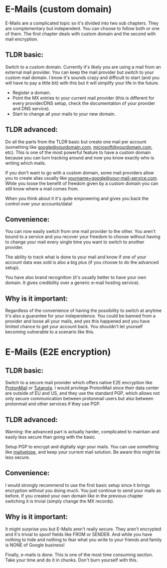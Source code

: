 # E-Mails (custom domain)

E-Mails are a complicated topic so it's divided into two sub chapters. They are complementary but independent. You can choose to follow both or one of them. The first chapter deals with custom domain and the second with mail encryption.

## TLDR basic:

Switch to a custom domain. Currently it's likely you are using a mail from an external mail provider. You can keep the mail provider but switch to your custom mail domain. I know it's sounds crazy and difficult to start (and you will have to pay a little bit) with this but it will simplify your life in the future.

* Register a domain.
* Point the MX entries to your current mail provider (this is different for every provider/DNS setup, check the documentation of your provider and DNS service).
* Start to change all your mails to your new domain.

## TLDR advanced:

Do all the parts from the TLDR basic but create one mail per account (something like google@yourdomain.com, microsoft@yourdomain.com, etc). This is one of the most powerful feature to have a custom domain because you can turn tracking around and now you know exactly who is writing which mails.

If you don't want to go with a custom domain, some mail providers allow you to create alias usually like yourname+google@your-mail-service.com. While you loose the benefit of freedom given by a custom domain you can still know where a mail comes from.

When you think about it it's quite empowering and gives you back the control over your accounts/data!

## Convenience:

You can now easily switch from one mail provider to the other. You aren't bound to a service and you recover your freedom to choose without having to change your mail every single time you want to switch to another provider.

The ability to track what is done to your mail and know if one of your account data was sold is also a big plus (if you choose to do the advanced setup).

You have also brand recognition (it's usually better to have your own domain. It gives credibility over a generic e-mail hosting service).

## Why is it important:

Regardless of the convenience of having the possibility to switch at anytime it's also a guarantee for your independence. You could be banned from a provider and loose all your mails, and yes this happened and you have limited chance to get your account back. You shouldn't let yourself becoming vulnerable to a scenario like this.

# E-Mails (E2E encryption)

## TLDR basic:

Switch to a secure mail provider which offers native E2E encryption like [ProtonMail](https://protonmail.com/) or [Tutanota](https://www.tutanota.com/). I would privilege ProtonMail since their data center are outside of EU and US, and they use the standard PGP, which allows not only secure communication between protonmail users but also between protonmail and other services if they use PGP.

## TLDR advanced:

Warning: the advanced part is actually harder, complicated to maintain and easily less secure than going with the basic.

Setup PGP to encrypt and digitally sign your mails. You can use something like [mailvelope](https://www.mailvelope.com/en/), and keep your current mail solution. Be aware this might be less secure.

## Convenience:

I would strongly recommend to use the first basic setup since it brings encryption without you doing much. You just continue to send your mails as before. If you created your own domain like in the previous chapter switching it is trivial (simply change the MX records).


## Why is it important:

It might surprise you but E-Mails aren't really secure. They aren't encrypted and it's trivial to spoof fields like FROM or SENDER. And while you have nothing to hide and nothing to fear what you write to your friends and family is NONE of Google business!


Finally, e-mails is done. This is one of the most time consuming section. Take your time and do it in chunks. Don't burn yourself with this.
